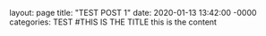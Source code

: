 layout: page
title: "TEST POST 1"
date: 2020-01-13 13:42:00 -0000
categories: TEST
#THIS IS THE TITLE
this is the content
